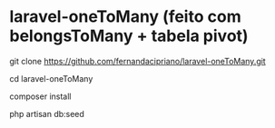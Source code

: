 # laravel-oneToMany (feito com belongsToMany + tabela pivot)

git clone https://github.com/fernandacipriano/laravel-oneToMany.git

cd laravel-oneToMany

composer install

php artisan db:seed
